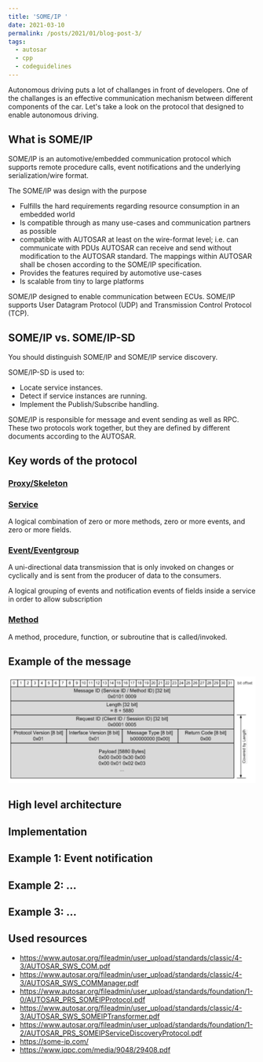 ```yaml
---
title: 'SOME/IP '
date: 2021-03-10
permalink: /posts/2021/01/blog-post-3/
tags:
  - autosar
  - cpp
  - codeguidelines
---
```


Autonomous driving puts a lot of challanges in front of developers. One of the challanges is an effective communication mechanism between different components of the car. Let's take a look on the protocol that designed to enable autonomous driving.


## What is SOME/IP

SOME/IP is an automotive/embedded communication protocol which supports remote procedure calls, event notifications and the underlying serialization/wire format.

The SOME/IP was design with the purpose

- Fulfills the hard requirements regarding resource consumption in an embedded world
- Is compatible through as many use-cases and communication partners as possible
- compatible with AUTOSAR at least on the wire-format level; i.e. can communicate with PDUs AUTOSAR can receive and send without modification to the AUTOSAR standard. The mappings within AUTOSAR shall be chosen according to the SOME/IP specification.
- Provides the features required by automotive use-cases
- Is scalable from tiny to large platforms

SOME/IP designed to enable communication between ECUs. SOME/IP supports User Datagram Protocol (UDP) and Transmission Control Protocol (TCP).


## SOME/IP vs. SOME/IP-SD

You should distinguish SOME/IP and SOME/IP service discovery. 

SOME/IP-SD is used to:
- Locate service instances.
- Detect if service instances are running.
- Implement the Publish/Subscribe handling.


SOME/IP is responsible for message and event sending as well as RPC. These two protocols work together, but they are defined by different documents according to the AUTOSAR.


## Key words of the protocol

### [Proxy/Skeleton](https://www.autosar.org/fileadmin/user_upload/standards/adaptive/17-03/AUTOSAR_EXP_ARAComAPI.pdf)

### [Service](https://www.autosar.org/fileadmin/user_upload/standards/foundation/1-0/AUTOSAR_PRS_SOMEIPProtocol.pdf)

A logical combination of zero or more methods, zero or more events, and zero or more fields.

### [Event/Eventgroup](https://www.autosar.org/fileadmin/user_upload/standards/foundation/1-0/AUTOSAR_PRS_SOMEIPProtocol.pdf)

A uni-directional data transmission that is only invoked on changes or cyclically and is sent from the producer of data to the consumers.

A logical grouping of events and notification events of fields inside a service in order to allow subscription

### [Method](https://www.autosar.org/fileadmin/user_upload/standards/foundation/1-0/AUTOSAR_PRS_SOMEIPProtocol.pdf)

A method, procedure, function, or subroutine that is called/invoked.


## Example of the message

![SOME/IP header example](https://github.com/kurbakov/kurbakov.github.io/blob/master/images/SomIpHeaderExample.png)

## High level architecture


## Implementation


## Example 1: Event notification


## Example 2: ...


## Example 3: ...


## Used resources
- https://www.autosar.org/fileadmin/user_upload/standards/classic/4-3/AUTOSAR_SWS_COM.pdf
- https://www.autosar.org/fileadmin/user_upload/standards/classic/4-3/AUTOSAR_SWS_COMManager.pdf
- https://www.autosar.org/fileadmin/user_upload/standards/foundation/1-0/AUTOSAR_PRS_SOMEIPProtocol.pdf
- https://www.autosar.org/fileadmin/user_upload/standards/classic/4-3/AUTOSAR_SWS_SOMEIPTransformer.pdf
- https://www.autosar.org/fileadmin/user_upload/standards/foundation/1-2/AUTOSAR_PRS_SOMEIPServiceDiscoveryProtocol.pdf
- https://some-ip.com/
- https://www.iqpc.com/media/9048/29408.pdf
